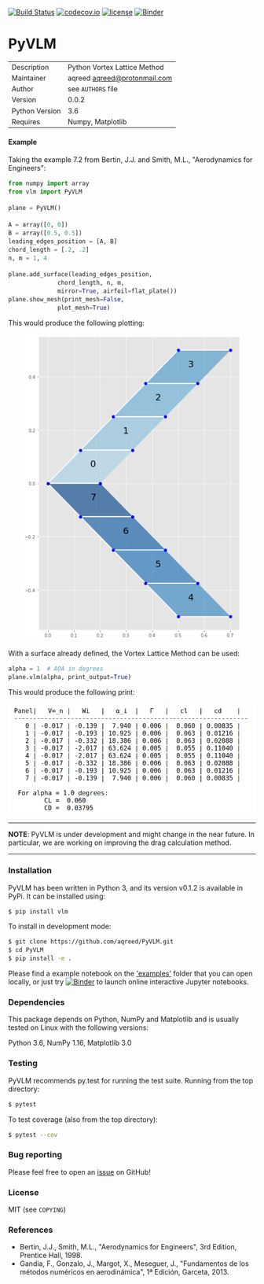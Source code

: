 [![Build Status](https://travis-ci.com/aqreed/PyVLM.svg?branch=master)](https://travis-ci.com/aqreed/PyVLM)
[![codecov.io](https://codecov.io/gh/aqreed/PyVLM/branch/master/graph/badge.svg)](https://codecov.io/gh/aqreed/PyVLM/branch/master)
[![license](https://img.shields.io/badge/license-MIT-blue.svg?style=flat-square)](https://github.com/aqreed/PyVLM/raw/master/COPYING)
[![Binder](https://mybinder.org/badge_logo.svg)](https://mybinder.org/v2/gh/aqreed/PyVLM/master?filepath=examples)

# PyVLM
|  |  |
| ------ | ------ |
| Description | Python Vortex Lattice Method |
| Maintainer | aqreed <aqreed@protonmail.com> |
| Author | see `AUTHORS` file |
| Version | 0.0.2 |
| Python Version | 3.6 |
| Requires | Numpy, Matplotlib |

#### Example
Taking the example 7.2 from Bertin, J.J. and Smith, M.L., "Aerodynamics for Engineers":

```Python
from numpy import array
from vlm import PyVLM

plane = PyVLM()

A = array([0, 0])
B = array([0.5, 0.5])
leading_edges_position = [A, B]
chord_length = [.2, .2]
n, m = 1, 4

plane.add_surface(leading_edges_position,
	          chord_length, n, m,
	          mirror=True, airfoil=flat_plate())
plane.show_mesh(print_mesh=False,
	          plot_mesh=True)
```

This would produce the following plotting:

<p align="center">
	<img src="/img/bs_show_mesh.png" alt="drawing" width="450"/>
</p>

With a surface already defined, the Vortex Lattice Method can be used:

```Python
alpha = 1  # AOA in degrees
plane.vlm(alpha, print_output=True)
```

This would produce the following print:

<p align="center">
	<img src="/img/bs_print_output.png" alt="drawing" width="600" align="center"/>
</p>

---
**NOTE**:
PyVLM is under development and might change in the near future. In particular, we are working on improving the drag calculation method.

---

### Installation

PyVLM has been written in Python 3, and its version v0.1.2 is available in PyPi. It can be installed using:

```sh
$ pip install vlm
```

To install in development mode:

```sh
$ git clone https://github.com/aqreed/PyVLM.git
$ cd PyVLM
$ pip install -e .
```

Please find a example notebook on the ['examples'](https://github.com/aqreed/PyVLM/tree/master/examples) folder that you can open locally, or just try [![Binder](https://mybinder.org/badge_logo.svg)](https://mybinder.org/v2/gh/aqreed/PyVLM/master?filepath=examples) to launch online interactive Jupyter notebooks.

### Dependencies

This package depends on Python, NumPy and Matplotlib and is usually tested on Linux with the following versions:

Python 3.6, NumPy 1.16, Matplotlib 3.0

### Testing

PyVLM recommends py.test for running the test suite. Running from the top directory:

```sh
$ pytest
```

To test coverage (also from the top directory):

```sh
$ pytest --cov
```

### Bug reporting

Please feel free to open an [issue](https://github.com/aqreed/PyVLM/issues) on GitHub!

### License

MIT (see `COPYING`)

### References

* Bertin, J.J., Smith, M.L., "Aerodynamics for Engineers", 3rd Edition, Prentice Hall, 1998.
* Gandia, F., Gonzalo, J., Margot, X., Meseguer, J., "Fundamentos de los métodos numéricos en aerodinámica", 1ª Edición, Garceta, 2013. 
